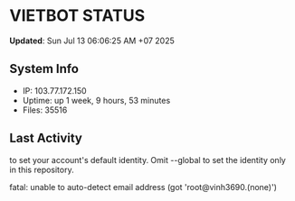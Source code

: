# VIETBOT STATUS
**Updated**: Sun Jul 13 06:06:25 AM +07 2025

## System Info
- IP: 103.77.172.150
- Uptime: up 1 week, 9 hours, 53 minutes
- Files: 35516

## Last Activity

to set your account's default identity.
Omit --global to set the identity only in this repository.

fatal: unable to auto-detect email address (got 'root@vinh3690.(none)')
